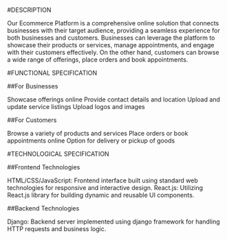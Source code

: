 
#DESCRIPTION

Our Ecommerce Platform is a comprehensive online solution that connects businesses with their 
target audience, providing a seamless experience for both businesses and customers.
Businesses can leverage the platform to showcase their products or services, manage appointments,
and engage with their customers effectively. On the other hand, customers can browse a wide range
of offerings, place orders and book appointments.

#FUNCTIONAL SPECIFICATION

##For Businesses

Showcase offerings online
Provide contact details and location
Upload and update service listings
Upload logos and images
                      
##For Customers

Browse a variety of products and services
Place orders or book appointments online
Option for delivery or pickup of goods


#TECHNOLOGICAL SPECIFICATION

##Frontend Technologies

HTML/CSS/JavaScript: Frontend interface built using standard web technologies for responsive and interactive design.
React.js: Utilizing React.js library for building dynamic and reusable UI components.


##Backend Technologies

Django: Backend server implemented using django framework for handling HTTP requests and business logic.


